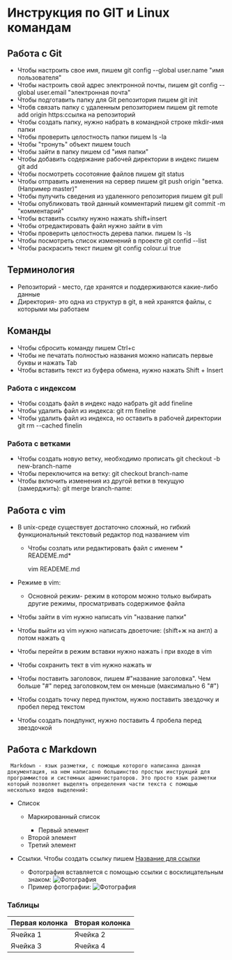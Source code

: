 # Инструкция по GIT и Linux командам

## Работа с Git

* Чтобы настроить свое имя, пишем git config --global user.name "имя пользователя"
* Чтобы настроить свой адрес электронной почты, пишем git config --global user.email "электронная почта"
* Чтобы подготавить папку для Git репозитория пишем git init
* Чтобв связать папку с удаленным репозиторием пишем git remote add origin https:ссылка на репозиторий
* Чтобы создать папку, нужно набрать в командной строке mkdir-имя папки 
* Чтобы проверить целостность папки пишем ls -la
* Чтобы "тронуть" объект пишем touch
* Чтобы зайти в папку пишем cd "имя папки"
* Чтобы добавить содержание рабочей директории в индекс пишем git add
* Чтобы посмотреть сосотояние файлов пишем git status
* Чтобы отправить изменения на сервер пишем git push origin "ветка. (Например master)"
* Чтобы пулучить сведения из удаленного репозитория пишем git pull
* Чтобы опубликовать твой данный комментарий пишем git commit -m "комментарий"
* Чтобы вставить ссылку нужно нажать  shift+insert
* Чтобы отредактировать файл нужно зайти в vim
* Чтобы проверить целостность дерева папки. пишем ls -ls
* Чтобы посмотреть список изменений в проекте git confid --list
* Чтобы раскрасить текст пишем git config colour.ui true

## Терминология
* Репозиторий - место, где хранятся и поддерживаются какие-либо данные
* Директория- это одна из структур в git, в ней хранятся файлы, с которыми мы работаем

## Команды
* Чтобы сбросить команду пишем Ctrl+с
* Чтобы  не печатать полностью названия можно написать первые буквы и нажать Tab
* Чтобы вставить текст из буфера обмена, нужно нажать Shift + Insert

### Работа с индексом 
* Чтобы создать файл в индекс надо набрать git add fineline
* Чтобы удалить файл из индекса: git rm fineline
* Чтобы удалить файл из индекса, но оставить в рабочей директории git rm --cached finelin

### Работа с ветками
* Чтобы создать новую ветку, необходимо прописать git checkout -b new-branch-name
* Чтобы переключится на ветку: git checkout branch-name
* Чтобы включить изменения из другой ветки в текущую (замерджить): git merge branch-name:

## Работа с vim

* В unix-среде существует достаточно сложный, но гибкий функциональный текстовый редактор под названием vim 
    * Чтобы созлать или редактировать файл с именем * READEME.md*

        vim READEME.md

* Режиме в vim:
    * Основной режим- режим в котором можно только выбирать другие режимы, просматривать содержимое файла
* Чтобы зайти в vim нужно написать vin "название папки"
* Чтобы выйти из vim нужно написать двоеточие: (shift+ж на англ) а потом нажать q 
* Чтобы перейти в режим вставки нужно нажать i при входе в vim
* Чтобы сохранить тект в vim нужно нажать w
* Чтобы поставить заголовок, пишем #"название заголовка". Чем больше "#" перед заголовком,тем он меньше (максимально 6 "#")
* Чтобы создать точку перед пунктом, нужно поставить звездочку и пробел перед текстом
* Чтобы создать пондпункт, нужно поставить 4 пробела перед звездочкой 


## Работа с Markdown


     Markdown - язык разметки, с помощью которого написанна данная документация, на нем написанно большинство простых инструкций для программистов и системных администраторов. Это просто язык разметки который позволяет выделять определения части текста с помощью несколько видов выделений:

* Список

     * Маркированный список 
     
        * Первый элемент
	+ Второй элемент
	- Третий элемент

* Ссылки. Чтобы создать ссылку пишем [Название для ссылки](https://qeep.pro)
    * Фотография вставляется с помощью ссылки с восклицательным знаком: ![Фотография](http://)
    * Пример фотографии: ![Фотография](http://www.pavelin.ru/images/stories/loshad/loshad_000.jpg)

### Таблицы
Первая колонка|Вторая колонка
--------------|--------------
Ячейка 1      | Ячейка 2
Ячейка 3      | Ячейка 4

